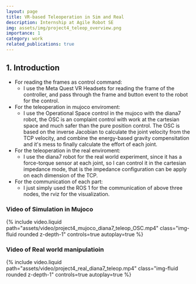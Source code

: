 ```yaml
---
layout: page
title: VR-based Teleoperation in Sim and Real
description: Internship at Agile Robot SE
img: assets/img/project4_teleop_overview.png
importance: 1
category: work
related_publications: true
---
```


## 1. Introduction
- For reading the frames as control command: 
    - I use the Meta Quest VR Headsets for reading the frame of the controller, and pass through the frame and button event to the robot for the control.
- For the teleoperation in mujoco enviroment:
    - I use the Operational Space control in the mujoco with the diana7 robot, the OSC is an complaint control with work at the cartesian space and much safer than the pure position control. The OSC is based on the inverse Jacobian to calculate the joint velocity from the TCP velocity, and combine the energy-based gravity compensitation and it's mess to finally calculate the effort of each joint.  
- For the teleoperation in the real enviroment:
    - I use the diana7 robot for the real world experiment, since it has a force-torque sensor at each joint, so I can control it in the cartesian impedance mode, that is the impedance configuration can be apply on each dimension of the TCP.
- For the communication of each part:
    - I just simply used the ROS 1 for the communication of above three nodes, the rviz for the visualization.

<h3>Video of Simulation in Mujoco</h3>
<div class="row">
    <div class="col-md-8 col-md-offset-2">
        <div>
            {% include video.liquid path="assets/video/project4_mujoco_diana7_teleop_OSC.mp4" class="img-fluid rounded z-depth-1" controls=true autoplay=true %}
        </div>
    </div>
</div>

<h3>Video of Real world manipulatioin</h3>
<div class="row">
    <div class="col-md-8 col-md-offset-2">
        <div>
            {% include video.liquid path="assets/video/project4_real_diana7_teleop.mp4" class="img-fluid rounded z-depth-1" controls=true autoplay=true %}
        </div>
    </div>
</div>





